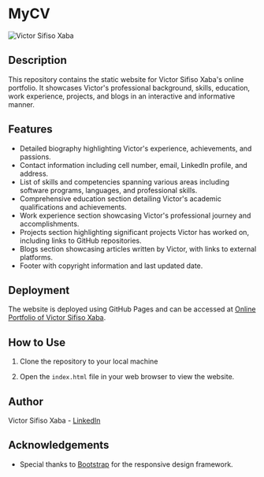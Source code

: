 # MyCV

![Victor Sifiso Xaba](https://assets-global.website-files.com/643fd2f5c9e4ed95e1bda9ef/653a2f453b0859b92ada5bd1_Victor-Sifiso-Xaba-p-500.png)

## Description

This repository contains the static website for Victor Sifiso Xaba's online portfolio. It showcases Victor's professional background, skills, education, work experience, projects, and blogs in an interactive and informative manner.

## Features

- Detailed biography highlighting Victor's experience, achievements, and passions.
- Contact information including cell number, email, LinkedIn profile, and address.
- List of skills and competencies spanning various areas including software programs, languages, and professional skills.
- Comprehensive education section detailing Victor's academic qualifications and achievements.
- Work experience section showcasing Victor's professional journey and accomplishments.
- Projects section highlighting significant projects Victor has worked on, including links to GitHub repositories.
- Blogs section showcasing articles written by Victor, with links to external platforms.
- Footer with copyright information and last updated date.

## Deployment

The website is deployed using GitHub Pages and can be accessed at [Online Portfolio of Victor Sifiso Xaba](https://victor-sifiso-xaba.github.io).

## How to Use

1. Clone the repository to your local machine

2. Open the `index.html` file in your web browser to view the website.

## Author

Victor Sifiso Xaba - [LinkedIn](https://www.linkedin.com/in/victor-sifiso-xaba)

## Acknowledgements

- Special thanks to [Bootstrap](https://getbootstrap.com/) for the responsive design framework.

